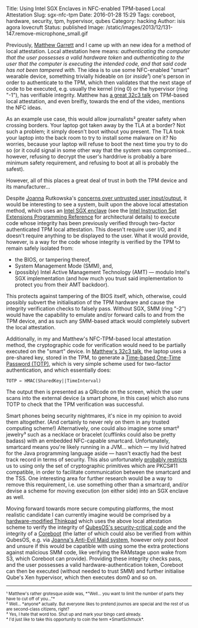Title: Using Intel SGX Enclaves in NFC-enabled TPM-based Local Attestation
Slug: sgx-nfc-tpm
Date: 2016-01-28 15:29
Tags: coreboot, hardware, security, tpm, hypervisor, qubes
Category: hacking
Author: isis agora lovecruft
Status: published
Image: /static/images/2013/12/131-147.remove-microphone_small.gif

<!-- PELICAN_BEGIN_SUMMARY -->

Previously, [Matthew Garrett](https://twitter.com/mjg59) and I came up with an
new idea for a method of local attestation.  Local attestation here means:
*authenticating the computer that the user possesses a valid hardware token*
and *authenticating to the user that the computer is executing the intended
code, and that said code has not been tampered with.* The idea is to use some
NFC-enabled "smart" wearable device, something trivially hideable on (or
*inside*¹) one's person in order to authenticate to the TPM, which then
validates that the next stage of code to be executed, e.g. usually the kernel
(ring 0) or the hypervisor (ring "-1"), has verifiable integrity.  Matthew has
[a great 32c3 talk](https://media.ccc.de/v/32c3-7343-beyond_anti_evil_maid) on
TPM-based local attestation, and even breifly, towards the end of the video,
mentions the NFC ideas.

As an example use case, this would allow journalists² greater safety when
crossing borders.  Your laptop got taken away by the TLA at a border?  Not
such a problem; it simply doesn't boot without you present.  The TLA took your
laptop into the back room to try to install some malware on it?  No worries,
because your laptop will refuse to boot the next time you try to do so (or it
could signal in some other way that the system was compromised… however,
refusing to decrypt the user's harddrive is probably a bare minimum safety
requirement, and refusing to boot at all is probably the safest).

However, all of this places a great deal of trust in both the TPM device and
its manufacturer…

<!-- PELICAN_END_SUMMARY -->

Despite [Joanna](https://twitter.com/rootkovska) Rutkowska's
[concerns over untrusted user input/output](http://theinvisiblethings.blogspot.ru/2013/08/thoughts-on-intels-upcoming-software.html),
it would be interesting to see a system, built upon the above local
attestation method, which uses an
[Intel SGX enclave](https://software.intel.com/en-us/blogs/2013/09/26/protecting-application-secrets-with-intel-sgx)
(see the
[Intel Instruction Set Extensions Programming Reference](https://software.intel.com/sites/default/files/managed/07/b7/319433-023.pdf#page=36)
for architectural details) to execute code whose integrity has been previously
verified through two-factor authenticated TPM local attestation.  This doesn't
require user I/O, and it doesn't require anything to be displayed to the user.
What it would provide, however, is a way for the code whose integrity is
verified by the TPM to remain safely isolated from:

   * the BIOS, or tampering thereof,
   * System Management Mode (SMM), and,
   * (possibly) Intel Active Management Technology (AMT) — modulo Intel's SGX
implementation (and how much you trust said implementation to protect you from
their AMT backdoor).

This protects against tampering of the BIOS itself, which, otherwise, could
possibly subvert the initialisation of the TPM hardware and cause the
integrity verification checks to falsely pass.  Without SGX, SMM (ring "-2")
would have the capability to emulate and/or forward calls to and from the TPM
device, and as such any SMM-based attack would completely subvert the local
attestation.

Additionally, in my and Matthew's NFC-TPM-based local attestation method, the
cryptographic code for verification would need to be partially executed on the
"smart" device.  In
[Matthew's 32c3 talk](https://media.ccc.de/v/32c3-7343-beyond_anti_evil_maid),
the laptop uses a pre-shared key, stored in the TPM, to generate a
[Time-based One-Time Password (TOTP)](https://tools.ietf.org/html/rfc6238),
which is very simple scheme used for two-factor authentication, and which
essentially does:

```
TOTP ← HMAC(SharedKey||TimeInterval)
```
<p></p>

The output then is presented as a QRcode on the screen, which the user scans
into the external device (a smart phone, in this case) which also runs TOTP to
check that the TPM verification was successful.

Smart phones being security nightmares, it's nice in my opinion to avoid them
altogether.  (And certainly to never rely on them in any trusted computing
scheme!)  Alternatively, one could also imagine some smart² jewelry³ such as a
necklace or bracelet (cufflinks could also be pretty badass) with an embedded
NFC-capable smartcard.  Unfortunately, smartcard means you're likely running
in a JVM… which — my livid hatred for the Java programming language aside —
hasn't exactly had the best track record in terms of security.  This also
unfortunately
[probably restricts](http://trousers.sourceforge.net/pkcs11.html) us to using
only the set of cryptographic primitives which are PKCS#11 compatible, in
order to facilitate communication between the smartcard and the TSS.  One
interesting area for further research would be a way to remove this
requirement, i.e. use something other than a smartcard, and/or devise a scheme
for moving execution (on either side) into an SGX enclave as well.

Moving forward towards more secure computing platforms, the most realistic
candidate I can currently imagine would be comprised by a
[hardware-modified Thinkpad](|filename|/../replacing-a-thinkpad-x60-bootflash-chip.html)
which uses the above local attestation scheme to verify the integrity of
[QubesOS's security-critical code](https://www.qubes-os.org/doc/security-critical-code/)
and the integrity of a [Coreboot](https://www.coreboot.org/) (the latter of
which could also be verified from within QubesOS, e.g. via
[Joanna's Anti-Evil Maid system](https://www.qubes-os.org/doc/anti-evil-maid/),
however only *post boot* and unsure if this would be capatible with using some
the extra protections against malicious SMM code, like verifying the RAMstage
upon wake from S3, which Coreboot can provide).  Providing these integrity
checks pass, and the user possesses a valid hardware-authentication token,
Coreboot can then be executed (without needed to trust SMM) and further
initialise Qube's Xen hypervisor, which then executes dom0 and so on.

---
<p style="font-size:80%;">
¹ Matthew's rather grotesque aside was, *"Well… you want to limit the number of
parts they have to cut off of you…"*<br/>
² Well… *anyone* actually.  But everyone likes to pretend journos are
special and the rest of us are second-class citizens, right? <br/>
³ Yes, I hate that word too.  Shut up and mark your bingo card already. <br/>
⁴ I'd just like to take this opportunity to coin the term *SmartSchmuck*.
</p>
